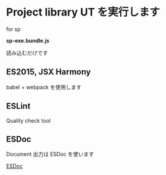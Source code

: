 # Project library UT を実行します

for sp

**sp-exe.bundle.js**

読み込むだけです

## ES2015, JSX Harmony

babel + webpack を使用します

## ESLint

Quality check tool


## ESDoc

Document 出力は ESDoc を使います

[ESDoc](https://esdoc.org/)